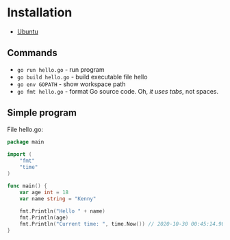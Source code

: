 # Installation

- [Ubuntu](https://github.com/golang/go/wiki/Ubuntu)

## Commands

- `go run hello.go` - run program
- `go build hello.go` - build executable file hello
- `go env GOPATH` - show workspace path
- `go fmt hello.go` - format Go source code. Oh, *it uses tabs*, not spaces.

## Simple program

File hello.go:

```go
package main
  
import (
    "fmt"
    "time"
)

func main() {
    var age int = 18
    var name string = "Kenny"
    
    fmt.Println("Hello " + name)
    fmt.Println(age)
    fmt.Println("Current time: ", time.Now()) // 2020-10-30 00:45:14.986395317 +0500 +05 m=+0.000031018
}
```
